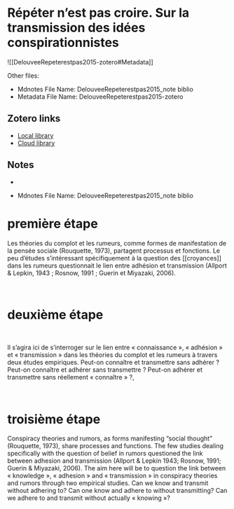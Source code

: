 # Répéter n’est pas croire. Sur la transmission des idées conspirationnistes

![[DelouveeRepeterestpas2015-zotero#Metadata]]

Other files:
* Mdnotes File Name: DelouveeRepeterestpas2015_note biblio
* Metadata File Name: DelouveeRepeterestpas2015-zotero

##  Zotero links
* [Local library](zotero://select/items/1_CLAHYQHH)
* [Cloud library](http://zotero.org/users/895735/items/CLAHYQHH)

## Notes
-

* Mdnotes File Name: DelouveeRepeterestpas2015_note biblio

# première étape

Les théories du complot et les rumeurs, comme formes de manifestation de la pensée sociale (Rouquette, 1973), partagent processus et fonctions. Le peu d’études s’intéressant spécifiquement à la question des [[croyances]] dans les rumeurs questionnait le lien entre adhésion et transmission (Allport & Lepkin, 1943 ; Rosnow, 1991 ; Guerin et Miyazaki, 2006).

 

# deuxième étape

 

Il s’agira ici de s’interroger sur le lien entre « connaissance », « adhésion » et « transmission » dans les théories du complot et les rumeurs à travers deux études empiriques. Peut-on connaître et transmettre sans adhérer ? Peut-on connaître et adhérer sans transmettre ? Peut-on adhérer et transmettre sans réellement « connaître » ?,

 

# troisième étape

Conspiracy theories and rumors, as forms manifesting “social thought” (Rouquette, 1973), share processes and functions. The few studies dealing specifically with the question of belief in rumors questioned the link between adhesion and transmission (Allport & Lepkin 1943; Rosnow, 1991; Guerin & Miyazaki, 2006). The aim here will be to question the link between « knowledge », « adhesion » and « transmission » in conspiracy theories and rumors through two empirical studies. Can we know and transmit without adhering to? Can one know and adhere to without transmitting? Can we adhere to and transmit without actually « knowing »?

 
